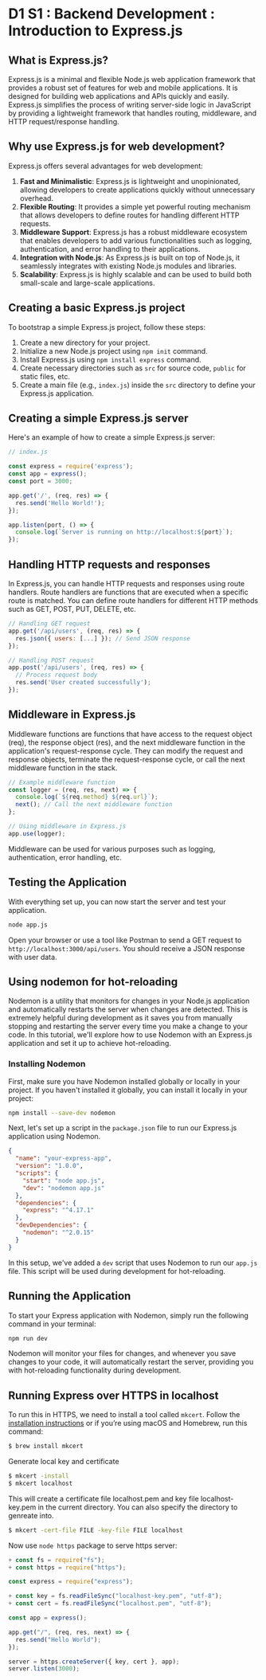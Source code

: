# D1 S1 : Backend Development : Introduction to Express.js

## What is Express.js?

Express.js is a minimal and flexible Node.js web application framework that provides a robust set of features for web and mobile applications. It is designed for building web applications and APIs quickly and easily. Express.js simplifies the process of writing server-side logic in JavaScript by providing a lightweight framework that handles routing, middleware, and HTTP request/response handling.

## Why use Express.js for web development?

Express.js offers several advantages for web development:

1. **Fast and Minimalistic**: Express.js is lightweight and unopinionated, allowing developers to create applications quickly without unnecessary overhead.
2. **Flexible Routing**: It provides a simple yet powerful routing mechanism that allows developers to define routes for handling different HTTP requests.
3. **Middleware Support**: Express.js has a robust middleware ecosystem that enables developers to add various functionalities such as logging, authentication, and error handling to their applications.
4. **Integration with Node.js**: As Express.js is built on top of Node.js, it seamlessly integrates with existing Node.js modules and libraries.
5. **Scalability**: Express.js is highly scalable and can be used to build both small-scale and large-scale applications.

## Creating a basic Express.js project

To bootstrap a simple Express.js project, follow these steps:

1. Create a new directory for your project.
2. Initialize a new Node.js project using `npm init` command.
3. Install Express.js using `npm install express` command.
4. Create necessary directories such as `src` for source code, `public` for static files, etc.
5. Create a main file (e.g., `index.js`) inside the `src` directory to define your Express.js application.

## Creating a simple Express.js server

Here's an example of how to create a simple Express.js server:

```javascript
// index.js

const express = require('express');
const app = express();
const port = 3000;

app.get('/', (req, res) => {
  res.send('Hello World!');
});

app.listen(port, () => {
  console.log(`Server is running on http://localhost:${port}`);
});
```

## Handling HTTP requests and responses

In Express.js, you can handle HTTP requests and responses using route handlers. Route handlers are functions that are executed when a specific route is matched. You can define route handlers for different HTTP methods such as GET, POST, PUT, DELETE, etc.

```javascript
// Handling GET request
app.get('/api/users', (req, res) => {
  res.json({ users: [...] }); // Send JSON response
});

// Handling POST request
app.post('/api/users', (req, res) => {
  // Process request body
  res.send('User created successfully');
});
```

## Middleware in Express.js

Middleware functions are functions that have access to the request object (req), the response object (res), and the next middleware function in the application's request-response cycle. They can modify the request and response objects, terminate the request-response cycle, or call the next middleware function in the stack.

```javascript
// Example middleware function
const logger = (req, res, next) => {
  console.log(`${req.method} ${req.url}`);
  next(); // Call the next middleware function
};

// Using middleware in Express.js
app.use(logger);
```

Middleware can be used for various purposes such as logging, authentication, error handling, etc.

## Testing the Application

With everything set up, you can now start the server and test your application.

```bash
node app.js
```

Open your browser or use a tool like Postman to send a GET request to `http://localhost:3000/api/users`. You should receive a JSON response with user data.

## Using nodemon for hot-reloading

Nodemon is a utility that monitors for changes in your Node.js application and automatically restarts the server when changes are detected. This is extremely helpful during development as it saves you from manually stopping and restarting the server every time you make a change to your code. In this tutorial, we'll explore how to use Nodemon with an Express.js application and set it up to achieve hot-reloading.

### Installing Nodemon

First, make sure you have Nodemon installed globally or locally in your project. If you haven't installed it globally, you can install it locally in your project:

```bash
npm install --save-dev nodemon
```

Next, let's set up a script in the `package.json` file to run our Express.js application using Nodemon.

```json
{
  "name": "your-express-app",
  "version": "1.0.0",
  "scripts": {
    "start": "node app.js",
    "dev": "nodemon app.js"
  },
  "dependencies": {
    "express": "^4.17.1"
  },
  "devDependencies": {
    "nodemon": "^2.0.15"
  }
}
```

In this setup, we've added a `dev` script that uses Nodemon to run our `app.js` file. This script will be used during development for hot-reloading.

## Running the Application

To start your Express application with Nodemon, simply run the following command in your terminal:

```bash
npm run dev
```

Nodemon will monitor your files for changes, and whenever you save changes to your code, it will automatically restart the server, providing you with hot-reloading functionality during development.

## Running Express over HTTPS in localhost

To run this in HTTPS, we need to install a tool called `mkcert`. Follow the [installation instructions](https://github.com/FiloSottile/mkcert/blob/v1.4.1/README.md#installation) or if you’re using macOS and Homebrew, run this command:
```bash
$ brew install mkcert
```
Generate local key and certificate
```bash
$ mkcert -install
$ mkcert localhost
```
This will create a certificate file localhost.pem and key file localhost-key.pem in the current directory.
You can also specify the directory to genreate into.
```bash
$ mkcert -cert-file FILE -key-file FILE localhost
```

Now use `node https` package to serve https server:
```js
+ const fs = require("fs");
+ const https = require("https");

const express = require("express");

+ const key = fs.readFileSync("localhost-key.pem", "utf-8");
+ const cert = fs.readFileSync("localhost.pem", "utf-8");

const app = express();

app.get("/", (req, res, next) => {
  res.send("Hello World");
});

server = https.createServer({ key, cert }, app);
server.listen(3000);
```